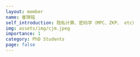 ```yaml
---
layout: member
name: 崔锦铭
self_introduction: 隐私计算、密码学（MPC、ZKP、 etc）
img: assets/img/cjm.jpeg
importance: 1
category: PhD Students
page: false
---
```


